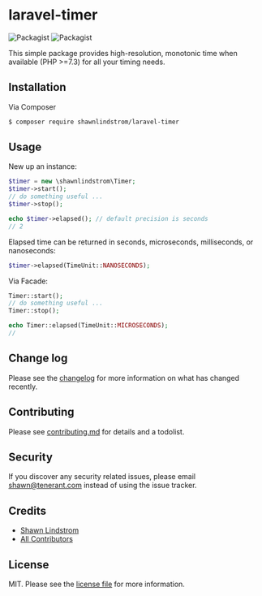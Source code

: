 # laravel-timer


![Packagist](https://img.shields.io/packagist/v/shawnlindstrom/laravel-timer.svg)
![Packagist](https://img.shields.io/packagist/l/shawnlindstrom/laravel-timer.svg)


This simple package provides high-resolution, monotonic time when available (PHP >=7.3) for all
your timing needs.

## Installation

Via Composer

``` bash
$ composer require shawnlindstrom/laravel-timer
```

## Usage

New up an instance:

``` php
$timer = new \shawnlindstrom\Timer;
$timer->start(); 
// do something useful ...
$timer->stop();

echo $timer->elapsed(); // default precision is seconds
// 2
```
Elapsed time can be returned in seconds, microseconds, milliseconds, or nanoseconds:

``` php
$timer->elapsed(TimeUnit::NANOSECONDS);
```
Via Facade:
``` php
Timer::start();
// do something useful ...
Timer::stop();

echo Timer::elapsed(TimeUnit::MICROSECONDS);
// 
```

## Change log

Please see the [changelog](CHANGELOG.md) for more information on what has changed recently.

## Contributing

Please see [contributing.md](CONTRIBUTING.md) for details and a todolist.

## Security

If you discover any security related issues, please email shawn@tenerant.com instead of using the issue tracker.

## Credits

- [Shawn Lindstrom][link-author]
- [All Contributors][link-contributors]

## License

MIT. Please see the [license file](LICENSE.md) for more information.

[ico-version]: https://img.shields.io/packagist/v/shawnlindstrom/laravel-stopwatch.svg?style=flat-square
[ico-downloads]: https://img.shields.io/packagist/dt/shawnlindstrom/laravel-stopwatch.svg?style=flat-square
[ico-travis]: https://img.shields.io/travis/shawnlindstrom/laravel-stopwatch/master.svg?style=flat-square
[ico-styleci]: https://styleci.io/repos/12345678/shield

[link-packagist]: https://packagist.org/packages/shawnlindstrom/laravel-stopwatch
[link-downloads]: https://packagist.org/packages/shawnlindstrom/laravel-stopwatch
[link-travis]: https://travis-ci.org/shawnlindstrom/laravel-stopwatch
[link-styleci]: https://styleci.io/repos/12345678
[link-author]: https://github.com/shawnlindstrom
[link-contributors]: ../../contributors]
